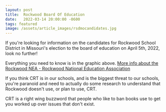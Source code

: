 ```yaml
---
layout: post
title:  Rockwood Board Of Education
date:   2022-03-14 20:00:00 -0600
tags: featured
image: /assets/article_images/rsdmocandidates.jpg
---
```

If you're looking for information on the candidates for Rockwood School District in Missouri's election to the board of education on April 5th, 2022, look no further!

Everything you need to know is in the graphic above. [More info about the Rockwood NEA - Rockwood National Education Association](https://rnea.org/)

If you think CRT is in our schools, and is the biggest threat to our schools, you're paranoid and need to actually do some research to understand that Rockwood doesn't use, or plan to use, CRT. 

CRT is a right wing buzzword that people who like to ban books use to get you worked up over issues that don't exist.

